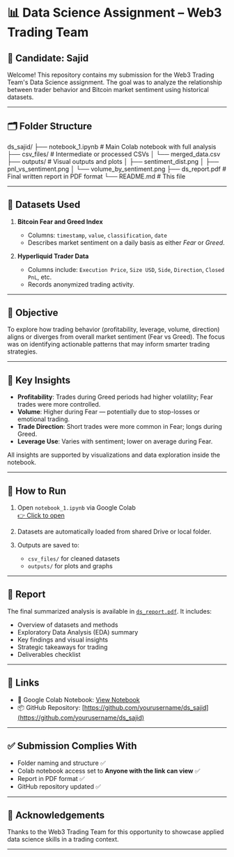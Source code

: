 # 📊 Data Science Assignment – Web3 Trading Team

## 👤 Candidate: Sajid

Welcome! This repository contains my submission for the Web3 Trading Team's Data Science assignment. The goal was to analyze the relationship between trader behavior and Bitcoin market sentiment using historical datasets.

---

## 🗂 Folder Structure

ds_sajid/
├── notebook_1.ipynb # Main Colab notebook with full analysis
├── csv_files/ # Intermediate or processed CSVs
│ └── merged_data.csv
├── outputs/ # Visual outputs and plots
│ ├── sentiment_dist.png
│ ├── pnl_vs_sentiment.png
│ └── volume_by_sentiment.png
├── ds_report.pdf # Final written report in PDF format
└── README.md # This file


---

## 📁 Datasets Used

1. **Bitcoin Fear and Greed Index**  
   - Columns: `timestamp`, `value`, `classification`, `date`  
   - Describes market sentiment on a daily basis as either *Fear* or *Greed*.

2. **Hyperliquid Trader Data**  
   - Columns include: `Execution Price`, `Size USD`, `Side`, `Direction`, `Closed PnL`, etc.  
   - Records anonymized trading activity.

---

## 🎯 Objective

To explore how trading behavior (profitability, leverage, volume, direction) aligns or diverges from overall market sentiment (Fear vs Greed). The focus was on identifying actionable patterns that may inform smarter trading strategies.

---

## 📌 Key Insights

- **Profitability**: Trades during Greed periods had higher volatility; Fear trades were more controlled.
- **Volume**: Higher during Fear — potentially due to stop-losses or emotional trading.
- **Trade Direction**: Short trades were more common in Fear; longs during Greed.
- **Leverage Use**: Varies with sentiment; lower on average during Fear.

All insights are supported by visualizations and data exploration inside the notebook.

---

## 🔧 How to Run

1. Open `notebook_1.ipynb` via Google Colab  
   [👉 Click to open](https://colab.research.google.com/drive/1EjpFFoy5MgHb3zHnyTeZNjIDMBLPqm4G?usp=sharing)

2. Datasets are automatically loaded from shared Drive or local folder.

3. Outputs are saved to:
   - `csv_files/` for cleaned datasets
   - `outputs/` for plots and graphs

---

## 📄 Report

The final summarized analysis is available in [`ds_report.pdf`](./ds_report.pdf). It includes:

- Overview of datasets and methods
- Exploratory Data Analysis (EDA) summary
- Key findings and visual insights
- Strategic takeaways for trading
- Deliverables checklist

---

## 🔗 Links

- 🔬 Google Colab Notebook: [View Notebook](https://colab.research.google.com/drive/1EjpFFoy5MgHb3zHnyTeZNjIDMBLPqm4G?usp=sharing)
- 📦 GitHub Repository: [https://github.com/yourusername/ds_sajid](https://github.com/yourusername/ds_sajid)

---

## ✅ Submission Complies With

- Folder naming and structure ✅  
- Colab notebook access set to **Anyone with the link can view** ✅  
- Report in PDF format ✅  
- GitHub repository updated ✅  

---

## 🙏 Acknowledgements

Thanks to the Web3 Trading Team for this opportunity to showcase applied data science skills in a trading context.

---

